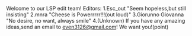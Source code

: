 Welcome to our LSP edit team!
Editors:
    1.Esc_out  "Seem hopeless,but still insisting"
    2.mnra "Cheese is Powerrrrr!!!(out loud)"
    3.Giorunno Giovanna "No desire, no want, always smile"
    4.(Unknown)
If you have any amazing ideas,send an email to even3126@gmail.com!
We want you!(point)